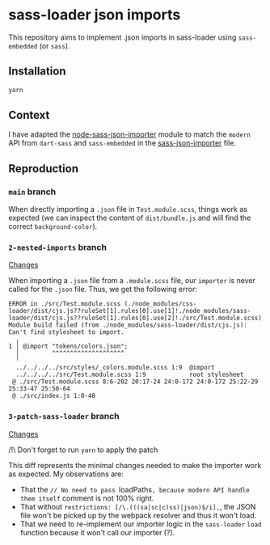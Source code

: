 # sass-loader json imports

This repository aims to implement .json imports in sass-loader using `sass-embedded` (or `sass`).

## Installation

```bash
yarn
```

## Context

I have adapted the [node-sass-json-importer](https://github.com/pmowrer/node-sass-json-importer) module to match the `modern` API from `dart-sass` and `sass-embedded` in the [sass-json-importer](https://github.com/Brigad/sass-loader-json-imports/blob/main/sass-json-importer.js) file.

## Reproduction

### `main` branch

When directly importing a `.json` file in `Test.module.scss`, things work as expected (we can inspect the content of `dist/bundle.js` and will find the correct `background-color`).

### `2-nested-imports` branch

[Changes](https://github.com/Brigad/sass-loader-json-imports/pull/1/files)

When importing a `.json` file from a `.module.scss` file, our `importer` is never called for the `.json` file. Thus, we get the following error:

```
ERROR in ./src/Test.module.scss (./node_modules/css-loader/dist/cjs.js??ruleSet[1].rules[0].use[1]!./node_modules/sass-loader/dist/cjs.js??ruleSet[1].rules[0].use[2]!./src/Test.module.scss)
Module build failed (from ./node_modules/sass-loader/dist/cjs.js):
Can't find stylesheet to import.
  ╷
1 │ @import "tokens/colors.json";
  │         ^^^^^^^^^^^^^^^^^^^^
  ╵
  ../../../../src/styles/_colors.module.scss 1:9  @import
  ../../../../src/Test.module.scss 1:9            root stylesheet
 @ ./src/Test.module.scss 8:6-202 20:17-24 24:0-172 24:0-172 25:22-29 25:33-47 25:50-64
 @ ./src/index.js 1:0-40
```

### `3-patch-sass-loader` branch

[Changes](https://github.com/Brigad/sass-loader-json-imports/pull/2/files)

/!\ Don't forget to run `yarn` to apply the patch

This diff represents the minimal changes needed to make the importer work as expected. My observations are:

- That the `// No need to pass `loadPaths`, because modern API handle them itself` comment is not 100% right.
- That without `restrictions: [/\.(((sa|sc|c)ss)|json)$/i],`, the JSON file won't be picked up by the webpack resolver and thus it won't load.
- That we need to re-implement our importer logic in the `sass-loader` `load` function because it won't call our importer (?).
